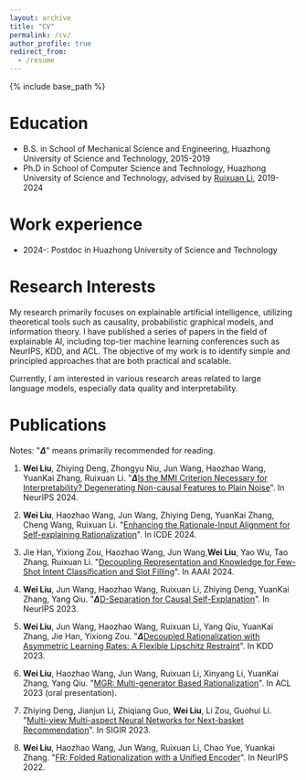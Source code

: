 ```yaml
---
layout: archive
title: "CV"
permalink: /cv/
author_profile: true
redirect_from:
  - /resume
---
```


{% include base_path %}

Education
======
* B.S. in School of Mechanical Science and Engineering, Huazhong University of Science and Technology, 2015-2019
* Ph.D in School of Computer Science and Technology, Huazhong University of Science and Technology, advised by [Ruixuan Li](http://idc.hust.edu.cn/rxli/index.html), 2019-2024

Work experience
======
* 2024-: Postdoc in Huazhong University of Science and Technology

Research Interests
======
 My research primarily focuses on explainable artificial intelligence, utilizing theoretical tools such as causality, probabilistic graphical models, and information theory. I have published a series of papers in the field of explainable AI, including top-tier machine learning conferences such as NeurIPS, KDD, and ACL. The objective of my work is to identify simple and principled approaches that are both practical and scalable. 

Currently, I am interested in various research areas related to large language models, especially data quality and interpretability.

Publications
======
  Notes: "**$\Delta$**" means primarily recommended for reading.

1. **Wei Liu**, Zhiying Deng, Zhongyu Niu, Jun Wang, Haozhao Wang, YuanKai Zhang, Ruixuan Li. "**$\Delta$**[Is the MMI Criterion Necessary for Interpretability? Degenerating Non-causal Features to Plain Noise](https://arxiv.org/pdf/2410.06003)". In NeurIPS 2024. 

1. **Wei Liu**, Haozhao Wang, Jun Wang, Zhiying Deng, YuanKai Zhang, Cheng Wang, Ruixuan Li. "[Enhancing the Rationale-Input Alignment for Self-explaining Rationalization](https://arxiv.org/pdf/2312.04103)". In ICDE 2024.

1. Jie Han, Yixiong Zou, Haozhao Wang, Jun Wang,**Wei Liu**, Yao Wu, Tao Zhang, Ruixuan Li. "[Decoupling Representation and Knowledge for Few-Shot Intent Classification and Slot Filling](https://arxiv.org/pdf/2312.13495)". In AAAI 2024.   

    
1. **Wei Liu**, Jun Wang, Haozhao Wang, Ruixuan Li, Zhiying Deng, YuanKai Zhang, Yang Qiu. "**$\Delta$**[D-Separation for Causal Self-Explanation](https://arxiv.org/pdf/2309.13391)". In NeurIPS 2023.

    
1. **Wei Liu**, Jun Wang, Haozhao Wang, Ruixuan Li, Yang Qiu, YuanKai Zhang, Jie Han, Yixiong Zou. "**$\Delta$**[Decoupled Rationalization with Asymmetric Learning Rates: A
Flexible Lipschitz Restraint](https://arxiv.org/pdf/2305.13599)". In KDD 2023.


1. **Wei Liu**, Haozhao Wang, Jun Wang, Ruixuan Li, Xinyang Li, YuanKai Zhang, Yang Qiu. "[MGR: Multi-generator Based Rationalization](https://arxiv.org/pdf/2305.04492)". In ACL 2023 (oral presentation).

1. Zhiying Deng, Jianjun Li, Zhiqiang Guo, **Wei Liu**, Li Zou, Guohui Li. "[Multi-view Multi-aspect Neural Networks for Next-basket Recommendation](https://dl.acm.org/doi/abs/10.1145/3539618.3591738)". In SIGIR 2023.
 
1. **Wei Liu**, Haozhao Wang, Jun Wang, Ruixuan Li, Chao Yue, Yuankai Zhang. "[FR: Folded Rationalization with a Unified Encoder](https://arxiv.org/pdf/2209.08285)". In NeurIPS 2022.
   
        


  

  

